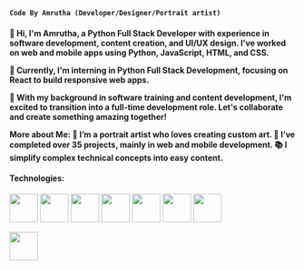 **`Code By Amrutha (Developer/Designer/Portrait artist)`**

<h4> 👋 Hi, I'm Amrutha, a Python Full Stack Developer with experience in software development, content creation, and UI/UX design. I've worked on web and mobile apps using Python, JavaScript, HTML, and CSS.    

🌱 Currently, I'm interning in Python Full Stack Development, focusing on React to build responsive web apps.

🤝 With my background in software training and content development, I'm excited to transition into a full-time development role. Let's collaborate and create something amazing together!

 More about Me:
🎨 I’m a portrait artist who loves creating custom art.
🚀 I’ve completed over 35 projects, mainly in web and mobile development.
📚 I simplify complex technical concepts into easy content. 
</h4>

 <h4>Technologies:</h4>
<p>
 

 <img src="https://cdn.jsdelivr.net/gh/devicons/devicon@latest/icons/html5/html5-original-wordmark.svg" width=50 height=50 />

<img src="https://cdn.jsdelivr.net/gh/devicons/devicon@latest/icons/bootstrap/bootstrap-original.svg" width=50 height=50  />

<img src="https://cdn.jsdelivr.net/gh/devicons/devicon@latest/icons/css3/css3-original.svg"  width=50 height=50 />

<img src="https://cdn.jsdelivr.net/gh/devicons/devicon@latest/icons/javascript/javascript-original.svg" width=50 height=50  />

<img src="https://cdn.jsdelivr.net/gh/devicons/devicon@latest/icons/django/django-plain.svg" width=50 height=50  />

<img src="https://cdn.jsdelivr.net/gh/devicons/devicon@latest/icons/python/python-original.svg"  width=50 height=50 />

<img src="https://cdn.jsdelivr.net/gh/devicons/devicon@latest/icons/flask/flask-original.svg" width=50 height=50  />

<img src="https://cdn.jsdelivr.net/gh/devicons/devicon@latest/icons/react/react-original-wordmark.svg"  width=50 height=50 /></p>

                    


